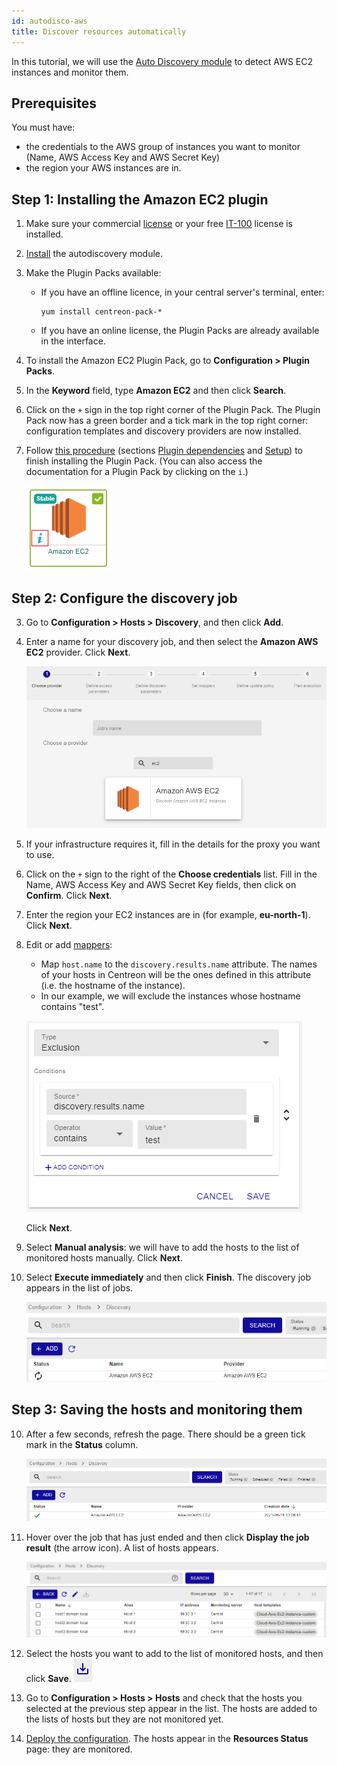 ```yaml
---
id: autodisco-aws
title: Discover resources automatically
---
```


In this tutorial, we will use the [Auto Discovery module](../monitoring/discovery/hosts-discovery) to detect AWS EC2 instances and monitor them.

## Prerequisites

You must have:
- the credentials to the AWS group of instances you want to monitor (Name, AWS Access Key and AWS Secret Key)
- the region your AWS instances are in.

## Step 1: Installing the Amazon EC2 plugin

1. Make sure your commercial [license](../administration/licenses) or your free [IT-100](IT100) license is installed.

2. [Install](../monitoring/discovery/installation) the autodiscovery module.

3. Make the Plugin Packs available:

    - If you have an offline licence, in your central server's terminal, enter:
     
        ```shell
        yum install centreon-pack-*
        ```

    - If you have an online license, the Plugin Packs are already available in the interface.

4. To install the Amazon EC2 Plugin Pack, go to **Configuration > Plugin Packs**.

5. In the **Keyword** field, type **Amazon EC2** and then click **Search**.

6. Click on the `+` sign in the top right corner of the Plugin Pack. The Plugin Pack now has a green border and a tick mark in the top right corner: configuration templates and discovery providers are now installed.

7. Follow [this procedure](../integrations/plugin-packs/procedures/cloud-aws-ec2) (sections [Plugin dependencies](../integrations/plugin-packs/procedures/cloud-aws-ec2#plugin-dependencies) and [Setup](../integrations/plugin-packs/procedures/cloud-aws-ec2#setup)) to finish installing the Plugin Pack. (You can also access the documentation for a Plugin Pack by clicking on the `i`.)

    ![image](../assets/getting-started/aws-doc.png)

## Step 2: Configure the discovery job

3. Go to **Configuration > Hosts > Discovery**, and then click **Add**.

4. Enter a name for your discovery job, and then select the **Amazon AWS EC2** provider. Click **Next**.

    ![image](../assets/getting-started/aws-provider.png)

4. If your infrastructure requires it, fill in the details for the proxy you want to use.

5. Click on the `+` sign to the right of the **Choose credentials** list. Fill in the Name, AWS Access Key and AWS Secret Key fields, then click on **Confirm**. Click **Next**.

6. Enter the region your EC2 instances are in (for example, **eu-north-1**). Click **Next**.

7. Edit or add [mappers](../monitoring/discovery/hosts-discovery#how-to-use-mappers):
    - Map `host.name` to the `discovery.results.name` attribute. The names of your hosts in Centreon will be the ones defined in this attribute (i.e. the hostname of the instance).
    - In our example, we will exclude the instances whose hostname contains "test".

    ![image](../assets/getting-started/aws-mapper.png)

    Click **Next**.

8. Select **Manual analysis**: we will have to add the hosts to the list of monitored hosts manually. Click **Next**.

9. Select **Execute immediately** and then click **Finish**. The discovery job appears in the list of jobs.
    
    ![image](../assets/getting-started/aws-listofjobs.png)

## Step 3: Saving the hosts and monitoring them

10. After a few seconds, refresh the page. There should be a green tick mark in the **Status** column.

    ![image](../assets/getting-started/aws-success.png)

11. Hover over the job that has just ended and then click **Display the job result** (the arrow icon). A list of hosts appears.

    ![image](../assets/getting-started/aws-results.png)

12. Select the hosts you want to add to the list of monitored hosts, and then click **Save**. ![image](../assets/getting-started/aws-save.png)

13. Go to **Configuration > Hosts > Hosts** and check that the hosts you selected at the previous step appear in the list. The hosts are added to the lists of hosts but they are not monitored yet.

14. [Deploy the configuration](../monitoring/monitoring-servers/deploying-a-configuration). The hosts appear in the **Resources Status** page: they are monitored.

